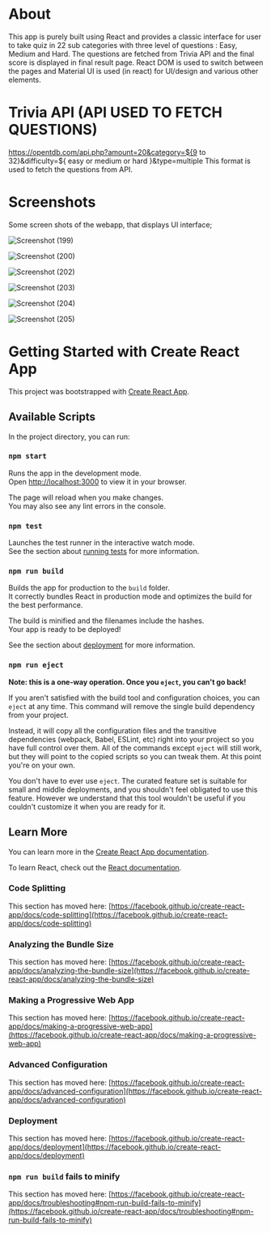 # About
This app is purely built using React and provides a classic interface for user to take quiz in 22 sub categories with three level of questions : Easy, Medium and Hard. The questions are fetched from Trivia API and the final score is displayed in final result page. React DOM is used to switch between the pages and Material UI is used (in react) for UI/design and various other elements. 
# Trivia API (API USED TO FETCH QUESTIONS)
https://opentdb.com/api.php?amount=20&category=${9 to 32}&difficulty=${ easy or medium or hard }&type=multiple
This format is used to fetch the questions from API.
# Screenshots
Some screen shots of the webapp, that displays UI interface;


![Screenshot (199)](https://user-images.githubusercontent.com/107865928/234470190-eff9908e-96e8-4070-be48-f0f9a2e6af22.png)

![Screenshot (200)](https://user-images.githubusercontent.com/107865928/234470205-b9f9a33c-68d0-49c3-a5a3-c91f19e6f7d3.png)

![Screenshot (202)](https://user-images.githubusercontent.com/107865928/234470229-e27e1683-88ca-4177-8cbc-5c002f416fdc.png)

![Screenshot (203)](https://user-images.githubusercontent.com/107865928/234470246-e6685f3b-4e48-484c-9cd8-8b0281aac57f.png)

![Screenshot (204)](https://user-images.githubusercontent.com/107865928/234470260-7a8294b2-420c-4594-9e96-175288c25a2a.png)

![Screenshot (205)](https://user-images.githubusercontent.com/107865928/234470544-89831386-f9c3-4f8e-8d77-6b4019acbeaf.png)








# Getting Started with Create React App

This project was bootstrapped with [Create React App](https://github.com/facebook/create-react-app).

## Available Scripts

In the project directory, you can run:

### `npm start`

Runs the app in the development mode.\
Open [http://localhost:3000](http://localhost:3000) to view it in your browser.

The page will reload when you make changes.\
You may also see any lint errors in the console.

### `npm test`

Launches the test runner in the interactive watch mode.\
See the section about [running tests](https://facebook.github.io/create-react-app/docs/running-tests) for more information.

### `npm run build`

Builds the app for production to the `build` folder.\
It correctly bundles React in production mode and optimizes the build for the best performance.

The build is minified and the filenames include the hashes.\
Your app is ready to be deployed!

See the section about [deployment](https://facebook.github.io/create-react-app/docs/deployment) for more information.

### `npm run eject`

**Note: this is a one-way operation. Once you `eject`, you can't go back!**

If you aren't satisfied with the build tool and configuration choices, you can `eject` at any time. This command will remove the single build dependency from your project.

Instead, it will copy all the configuration files and the transitive dependencies (webpack, Babel, ESLint, etc) right into your project so you have full control over them. All of the commands except `eject` will still work, but they will point to the copied scripts so you can tweak them. At this point you're on your own.

You don't have to ever use `eject`. The curated feature set is suitable for small and middle deployments, and you shouldn't feel obligated to use this feature. However we understand that this tool wouldn't be useful if you couldn't customize it when you are ready for it.

## Learn More

You can learn more in the [Create React App documentation](https://facebook.github.io/create-react-app/docs/getting-started).

To learn React, check out the [React documentation](https://reactjs.org/).

### Code Splitting

This section has moved here: [https://facebook.github.io/create-react-app/docs/code-splitting](https://facebook.github.io/create-react-app/docs/code-splitting)

### Analyzing the Bundle Size

This section has moved here: [https://facebook.github.io/create-react-app/docs/analyzing-the-bundle-size](https://facebook.github.io/create-react-app/docs/analyzing-the-bundle-size)

### Making a Progressive Web App

This section has moved here: [https://facebook.github.io/create-react-app/docs/making-a-progressive-web-app](https://facebook.github.io/create-react-app/docs/making-a-progressive-web-app)

### Advanced Configuration

This section has moved here: [https://facebook.github.io/create-react-app/docs/advanced-configuration](https://facebook.github.io/create-react-app/docs/advanced-configuration)

### Deployment

This section has moved here: [https://facebook.github.io/create-react-app/docs/deployment](https://facebook.github.io/create-react-app/docs/deployment)

### `npm run build` fails to minify

This section has moved here: [https://facebook.github.io/create-react-app/docs/troubleshooting#npm-run-build-fails-to-minify](https://facebook.github.io/create-react-app/docs/troubleshooting#npm-run-build-fails-to-minify)
